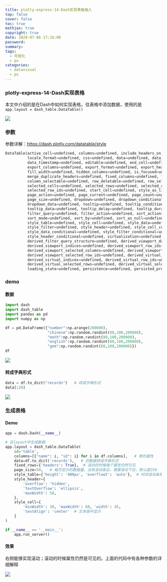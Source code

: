 ```yaml
---
title: plotly-express-14-Dash实现表格插入
top: false
cover: false
toc: true
mathjax: true
copyright: true
date: 2020-07-06 17:16:00
password:
summary:
tags:
  - 可视化
  - px
categories:
  - datavisual
  - px
---
```




### plotly-express-14-Dash实现表格

本文中介绍的是在Dash中如何实现表格，往表格中添加数据，使用的是`app.layout = dash_table.DataTable()`

![](https://tva1.sinaimg.cn/large/007S8ZIlgy1ggjt5sinlyj31400u0u0y.jpg)


<!--MORE-->

### 参数

参数详解：https://dash.plotly.com/datatable/style

```python
DataTable(active_cell=undefined, columns=undefined, include_headers_on_copy_paste=undefined,
          locale_format=undefined, css=undefined, data=undefined, data_previous=undefined,
          data_timestamp=undefined, editable=undefined, end_cell=undefined,id=undefined,
          export_columns=undefined, export_format=undefined, export_headers=undefined,
          fill_width=undefined, hidden_columns=undefined, is_focused=undefined,
          merge_duplicate_headers=undefined, fixed_columns=undefined, fixed_rows=undefined,
          column_selectable=undefined, row_deletable=undefined, row_selectable=undefined,
          selected_cells=undefined, selected_rows=undefined, selected_columns=undefined,
          selected_row_ids=undefined, start_cell=undefined, style_as_list_view=undefined,
          page_action=undefined, page_current=undefined, page_count=undefined,
          page_size=undefined, dropdown=undefined, dropdown_conditional=undefined,
          dropdown_data=undefined, tooltip=undefined, tooltip_conditional=undefined,
          tooltip_data=undefined, tooltip_delay=undefined, tooltip_duration=undefined,
          filter_query=undefined, filter_action=undefined, sort_action=undefined,
          sort_mode=undefined, sort_by=undefined, sort_as_null=undefined,
          style_table=undefined, style_cell=undefined, style_data=undefined,
          style_filter=undefined, style_header=undefined, style_cell_conditional=undefined,
          style_data_conditional=undefined, style_filter_conditional=undefined,
          style_header_conditional=undefined, virtualization=undefined,
          derived_filter_query_structure=undefined, derived_viewport_data=undefined,
          derived_viewport_indices=undefined, derived_viewport_row_ids=undefined,
          derived_viewport_selected_columns=undefined, derived_viewport_selected_rows=undefined,
          derived_viewport_selected_row_ids=undefined, derived_virtual_data=undefined,
          derived_virtual_indices=undefined, derived_virtual_row_ids=undefined,
          derived_virtual_selected_rows=undefined, derived_virtual_selected_row_ids=undefined,
          loading_state=undefined, persistence=undefined, persisted_props=undefined, persistence_type=undefined, **kwargs)
```



### demo

#### 数据

```python
import dash
import dash_table
import pandas as pd
import numpy as np

df = pd.DataFrame({"number":np.arange(200000),
                   "chinese":np.random.randint(80,100,200000),
                   "math":np.random.randint(80,100,200000),
                   "english":np.random.randint(80,100,200000),
                   "gem":np.random.randint(80,100,200000)})
df
```

![](https://tva1.sinaimg.cn/large/007S8ZIlgy1gghc1wkkt9j30pu0kmjt3.jpg)

#### 转成字典形式

```python
data = df.to_dict("records")   # 转成字典形式
data[:20]
```



![](https://tva1.sinaimg.cn/large/007S8ZIlgy1gghc2eufdfj31660m245k.jpg)

### 生成表格

#### Demo

```python
app = dash.Dash(__name__)

# 在layout中生成数据
app.layout = dash_table.DataTable(
    id='table',
    columns=[{"name": i, "id": i} for i in df.columns],   # 表的属性
    data=df.to_dict('records'),   # 将数据转成字典形式
    fixed_rows={'headers': True},  # 滚动的时候每个属性仍然可见
    page_size=50,   # 每页显示的数据量。当有滚动条后，需要滚动下拉，默认是250
    style_table={'height': '400px', 'overflowY': 'auto'},  # 时间滚动条和滚动页面的高度设置 defaults to 500
    style_header={
        'overflow': 'hidden',
        'textOverflow': 'ellipsis',
        'maxWidth': 50,
    },
    style_cell={
        'minWidth': 30, 'maxWidth': 60, 'width': 45,
        'textAlign': 'center'  # 文本居中显示
    }
)

if __name__ == '__main__':
    app.run_server()
```

#### 效果

右侧能够实现滚动；滚动的时候属性仍然是可见的。上面的代码中有各种参数的详细解释

![](https://tva1.sinaimg.cn/large/007S8ZIlgy1gghd6ta5bjj327o0o4go2.jpg)
